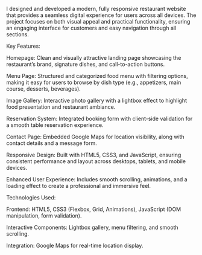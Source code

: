 I designed and developed a modern, fully responsive restaurant website that provides a seamless digital experience for users across all devices. The project focuses on both visual appeal and practical functionality, ensuring an engaging interface for customers and easy navigation through all sections.

Key Features:

Homepage: Clean and visually attractive landing page showcasing the restaurant’s brand, signature dishes, and call-to-action buttons.

Menu Page: Structured and categorized food menu with filtering options, making it easy for users to browse by dish type (e.g., appetizers, main course, desserts, beverages).

Image Gallery: Interactive photo gallery with a lightbox effect to highlight food presentation and restaurant ambiance.

Reservation System: Integrated booking form with client-side validation for a smooth table reservation experience.

Contact Page: Embedded Google Maps for location visibility, along with contact details and a message form.

Responsive Design: Built with HTML5, CSS3, and JavaScript, ensuring consistent performance and layout across desktops, tablets, and mobile devices.

Enhanced User Experience: Includes smooth scrolling, animations, and a loading effect to create a professional and immersive feel.

Technologies Used:

Frontend: HTML5, CSS3 (Flexbox, Grid, Animations), JavaScript (DOM manipulation, form validation).

Interactive Components: Lightbox gallery, menu filtering, and smooth scrolling.

Integration: Google Maps for real-time location display.
